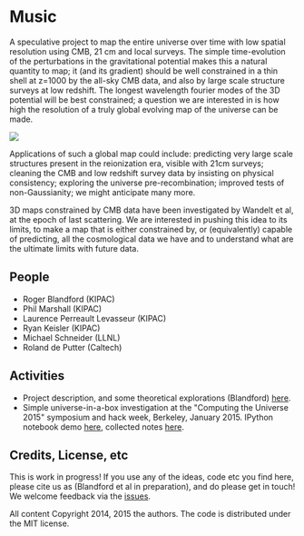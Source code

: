 # Music

A speculative project to map the entire universe over time with low spatial resolution using CMB, 21 cm and local surveys. The simple time-evolution of the perturbations in the gravitational potential makes this a natural quantity to map; it (and its gradient) should be well constrained in a thin shell at z=1000 by the all-sky CMB data, and also by large scale structure surveys at low redshift. The longest wavelength fourier modes of the 3D potential will be best constrained; a question we are interested in is how high the resolution of a truly global evolving map of the universe can be made.

![](https://github.com/rogerblandford/Music/raw/master/doc/fig1.jpg)

Applications of such a global map could include: predicting very large scale structures present in the reionization era, visible with 21cm surveys; cleaning the CMB and low redshift survey data by insisting on physical consistency; exploring the universe pre-recombination; improved tests of non-Gaussianity; we might anticipate many more.

3D maps constrained by CMB data have been investigated by Wandelt et al, at the epoch of last scattering. We are interested in pushing this idea to its limits, to make a map that is either constrained by, or (equivalently) capable of predicting, all the cosmological data we have and to understand what are the ultimate limits with future data.

## People

* Roger Blandford (KIPAC)
* Phil Marshall (KIPAC)
* Laurence Perreault Levasseur (KIPAC)
* Ryan Keisler (KIPAC)
* Michael Schneider (LLNL)
* Roland de Putter (Caltech)

## Activities

* Project description, and some theoretical explorations (Blandford) [here](https://github.com/rogerblandford/Music/blob/master/doc/music.pdf).
* Simple universe-in-a-box investigation at the "Computing the Universe 2015" symposium and hack week, Berkeley, January 2015. IPython notebook demo [here](http://nbviewer.ipython.org/github/rogerblandford/Music/blob/master/Beatbox_Demo.ipynb), collected notes [here](https://github.com/rogerblandford/Music/blob/master/doc/ctu2015.pdf).

## Credits, License, etc

This is work in progress! If you use any of the ideas, code etc you find here, please cite us as (Blandford et al in preparation), and do please get in touch! We welcome feedback via the [issues](https://github.com/rogerblandford/Music/issues).

All content Copyright 2014, 2015 the authors. The code is distributed under the MIT license.
